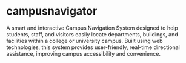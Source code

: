 # campusnavigator
A smart and interactive Campus Navigation System designed to help students, staff, and visitors easily locate departments, buildings, and facilities within a college or university campus. Built using web technologies, this system provides user-friendly, real-time directional assistance, improving campus accessibility and convenience.
